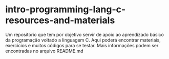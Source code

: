 # intro-programming-lang-c-resources-and-materials
Um repositório que tem por objetivo servir de apoio ao aprendizado básico da programação voltado a linguagem C.  Aqui poderá encontrar materiais, exercícios e muitos códigos para se testar.  Mais informações podem ser encontradas no arquivo README.md
